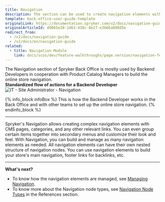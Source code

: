 ```yaml
---
title: Navigation
description: The section can be used to create navigation elements with CMS pages, categories, and other relevant links, and build a nested structure with nodes.
template: back-office-user-guide-template
originalLink: https://documentation.spryker.com/v2/docs/navigation-guide
originalArticleId: dd065e28-1d63-410c-8e27-e3b66a098d5e
redirect_from:
  - /v2/docs/navigation-guide
  - /v2/docs/en/navigation-guide
related:
  - title: Navigation Module
    link: docs/scos/dev/feature-walkthroughs/page.version/navigation-feature-walkthrough/navigation-module.html
---
```


The Navigation section of Spryker Back Office is mostly used by Backend Developers in cooperation with Product Catalog Managers to build the online store navigation.
</br>**Standardized flow of actions for a Backend Developer**
![IT - Site Administrator - Navigation](https://spryker.s3.eu-central-1.amazonaws.com/docs/User+Guides/Back+Office+User+Guides/Navigation/navigation-section.png) 

{% info_block infoBox %}
This is how the Backend Developer works in the Back Office and with other teams to set up the online store navigation.
{% endinfo_block %}
***
Spryker's Navigation allows creating complex navigation elements with CMS pages, categories, and any other relevant links. You can even group certain items together into secondary menus and customize their look and feel. With Navigation, you can build and manage as many navigation elements as needed. All navigation elements can have their own nested structure of navigation nodes. 
You can use navigation elements to build your store's main navigation, footer links for backlinks, etc. 
***
**What's next?**

* To know how the navigation elements are managed, see [Managing Navigation](/docs/scos/user/back-office-user-guides/{{page.version}}/content/navigation/managing-navigation-elements.html).
* To know more about the Navigation node types, see [Navigation Node Types](/docs/scos/user/back-office-user-guides/{{page.version}}/content/navigation/references/navigation-reference-information.html) in the References section.

